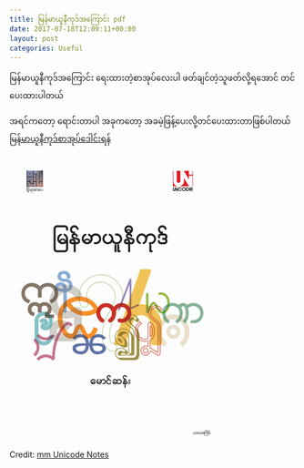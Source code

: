 ```yaml
---
title: မြန်မာယူနီကုဒ်အကြောင်း pdf
date: 2017-07-18T12:09:11+00:00
layout: post
categories: Useful
---
```

မြန်မာယူနီကုဒ်အကြောင်း ရေးထားတဲ့စာအုပ်လေးပါ ဖတ်ချင်တဲ့သူဖတ်လို့ရအောင် တင်ပေးထားပါတယ် 

အရင်ကတော့ ရောင်းတာပါ အခုကတော့ အခမဲ့ဖြန့်ပေးလို့တင်ပေးထားတာဖြစ်ပါတယ်
[မြန်မာယူနီကုဒ်စာအုပ်ဒေါင်းရန်](https://drive.google.com/file/d/0B00K5omncaeWVjdycnppckhFbXM/view)
![book mg_san](/images/mm-unicode-book.png)

Credit: [mm Unicode Notes](http://mmunicodenotes.blogspot.com/) 